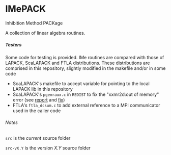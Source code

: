# IMePACK

Inhibition Method PACKage

A collection of linear algebra routines.

##### Testers
Some code for testing is provided.
IMe routines are compared with those of LAPACK, ScaLAPACK and FTLA distributions.
These distributions are comprised in this repository, slightly modified in the makefile and/or in some code
- ScaLAPACK's makefile to accept variable for pointing to the local LAPACK lib in this repository
- ScaLAPACK's `pgemraux.c` in `REDIST` to fix the "xxmr2d:out of memory" error (see [report](https://software.intel.com/en-us/forums/intel-math-kernel-library/topic/286499) and [fix](http://icl.cs.utk.edu/lapack-forum/viewtopic.php?f=2&t=465&p=1537&hilit=xxmr2d#p1537))
- FTLA's `ftla_dcsum.c` to add external reference to a MPI communicator used in the caller code

###### Notes
`src` is the *current* source folder

`src-vX.Y` is the version *X.Y* source folder
